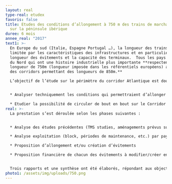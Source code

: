 ```yaml
---
layout: real
type-real: etudex
favoris: false
title: Etudes des conditions d’allongement à 750 m des trains de marchandises
  sur la péninsule ibérique
duree: 6 mois
annee_real: "2017"
text1: >-
  En Europe du sud (Italie, Espagne Portugal …), la longueur des trains fret est
  limitée par les caractéristiques des infrastructures et en particulier par la
  longueur des évitements et la capacité des terminaux.  Tous les pays d’Europe
  du Nord qui ont une histoire industrielle plus importante **respectent la
  longueur de 750m (longueur imposée dans les référentiels européens) avec même
  des corridors permettant des longueurs de 850m.** 

  L’objectif de l’étude sur le périmètre du corridor Atlantique est double :


  * Analyser techniquement les conditions qui permettraient d’allonger les trains à 750m aussi bien en ligne (signalisation, block), que dans les évitements et dans les terminaux. 

  * Etudier la possibilité de circuler de bout en bout sur le Corridor 4 avec des trains de 750m y compris sur les parties Françaises et Allemandes. Cela passe par une analyse exploitation, une simulation de sillons et une synthèse globale.
real: >-
  La prestation s’est déroulée selon les phases suivantes :


  * Analyse des études précédentes (TMS studies, aménagements prévus sur la ligne Irun-Madrid, etc.) afin d’allonger les évitements pour accueillir les trains de 750 m

  * Analyse exploitation (block, périodes de maintenance, etc.) par pays et sur le linéaire du corridor

  * Proposition d’allongement et/ou création d’évitements

  * Proposition financière de chacun des évitements à modifier/créer en deux phases


  Trois rapports et une synthèse ont été élaborés, répondant aux objectifs fixés. La figure ci-contre est un exemple reprenant la configuration de l’évitement actuel, les modifications à apporter et le coût global.
photo1: /assets/img/uploads/750.png
---
```

